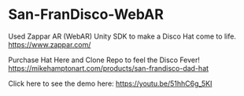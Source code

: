 # San-FranDisco-WebAR
Used Zappar AR (WebAR) Unity SDK to make a Disco Hat come to life.
<br> https://www.zappar.com/ </br>

Purchase Hat Here and Clone Repo to feel the Disco Fever!
</br>
https://mikehamptonart.com/products/san-frandisco-dad-hat

Click here to see the demo here:
https://youtu.be/51hhC6g_5KI
